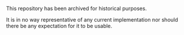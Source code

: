 This repository has been archived for historical purposes. 

It is in no way representative of any current implementation nor should there be any expectation for it to be usable.
